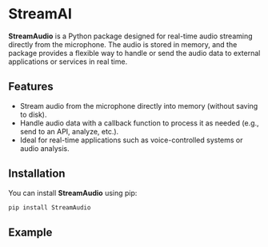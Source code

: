# StreamAI

**StreamAudio** is a Python package designed for real-time audio streaming directly from the microphone. The audio is stored in memory, and the package provides a flexible way to handle or send the audio data to external applications or services in real time.

## Features
- Stream audio from the microphone directly into memory (without saving to disk).
- Handle audio data with a callback function to process it as needed (e.g., send to an API, analyze, etc.).
- Ideal for real-time applications such as voice-controlled systems or audio analysis.

## Installation

You can install **StreamAudio** using pip:

```bash
pip install StreamAudio
```



## Example

